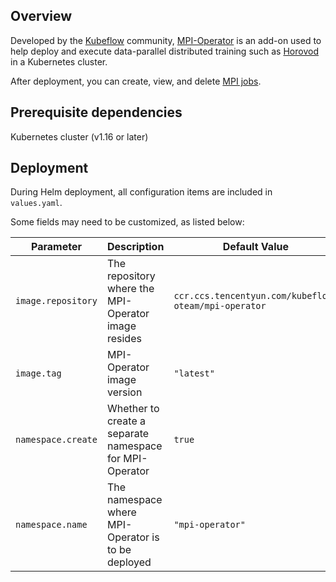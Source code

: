 ## Overview 

Developed by the [Kubeflow](https://www.kubeflow.org) community, [MPI-Operator](https://github.com/kubeflow/mpi-operator) is an add-on used to help deploy and execute data-parallel distributed training such as [Horovod](https://horovod.ai) in a Kubernetes cluster.

After deployment, you can create, view, and delete [MPI jobs](https://github.com/kubeflow/mpi-operator/blob/master/pkg/apis/kubeflow/v1/types.go).


## Prerequisite dependencies

Kubernetes cluster (v1.16 or later)

## Deployment

During Helm deployment, all configuration items are included in `values.yaml`.

Some fields may need to be customized, as listed below:

| Parameter               | Description                                   | Default Value                                               |
| ------------------ | -------------------------------------- | ---------------------------------------------------- |
| `image.repository` | The repository where the MPI-Operator image resides              | `ccr.ccs.tencentyun.com/kubeflow-oteam/mpi-operator` |
| `image.tag`        | MPI-Operator image version                | `"latest"`                                           |
| `namespace.create` | Whether to create a separate namespace for MPI-Operator | `true`                                               |
| `namespace.name`   | The namespace where MPI-Operator is to be deployed           | `"mpi-operator"`                                     |

